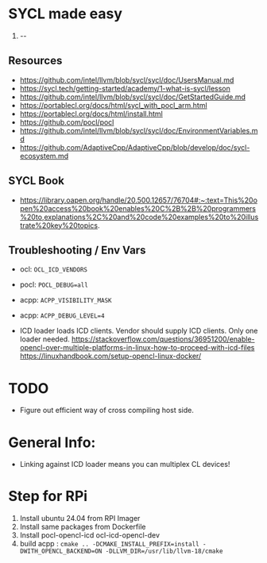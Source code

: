 # SYCL made easy

1. --
 
## Resources

* https://github.com/intel/llvm/blob/sycl/sycl/doc/UsersManual.md
* https://sycl.tech/getting-started/academy/1-what-is-sycl/lesson
* https://github.com/intel/llvm/blob/sycl/sycl/doc/GetStartedGuide.md
* https://portablecl.org/docs/html/sycl_with_pocl_arm.html
* https://portablecl.org/docs/html/install.html
* https://github.com/pocl/pocl
* https://github.com/intel/llvm/blob/sycl/sycl/doc/EnvironmentVariables.md
* https://github.com/AdaptiveCpp/AdaptiveCpp/blob/develop/doc/sycl-ecosystem.md

## SYCL Book

* https://library.oapen.org/handle/20.500.12657/76704#:~:text=This%20open%20access%20book%20enables%20C%2B%2B%20programmers%20to,explanations%2C%20and%20code%20examples%20to%20illustrate%20key%20topics.

## Troubleshooting / Env Vars

- ocl: `OCL_ICD_VENDORS`
- pocl: `POCL_DEBUG=all`
- acpp: `ACPP_VISIBILITY_MASK`
- acpp: `ACPP_DEBUG_LEVEL=4`

- ICD loader loads ICD clients. Vendor should supply ICD clients. Only one loader needed.
https://stackoverflow.com/questions/36951200/enable-opencl-over-multiple-platforms-in-linux-how-to-proceed-with-icd-files
https://linuxhandbook.com/setup-opencl-linux-docker/

# TODO
- Figure out efficient way of cross compiling host side.

# General Info:
- Linking against ICD loader means you can multiplex CL devices!


# Step for RPi

1. Install ubuntu 24.04 from RPI Imager
2. Install same packages from Dockerfile 
1. Install pocl-opencl-icd ocl-icd-opencl-dev
2. build acpp : `cmake .. -DCMAKE_INSTALL_PREFIX=install -DWITH_OPENCL_BACKEND=ON -DLLVM_DIR=/usr/lib/llvm-18/cmake`